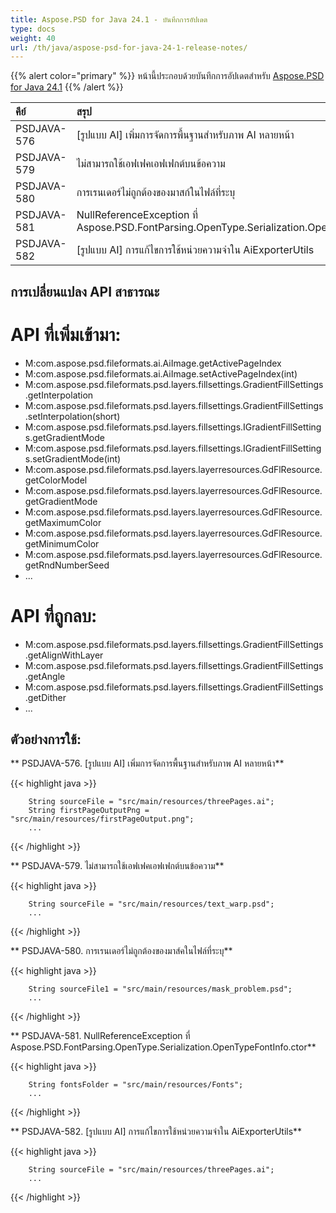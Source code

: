 ```yaml
---
title: Aspose.PSD for Java 24.1 - บันทึกการอัปเดต
type: docs
weight: 40
url: /th/java/aspose-psd-for-java-24-1-release-notes/
---
```


{{% alert color="primary" %}} หน้านี้ประกอบด้วยบันทึกการอัปเดตสำหรับ [Aspose.PSD for Java 24.1](https://downloads.aspose.com/psd/java/new-releases/aspose.psd-for-java-24.1/) {{% /alert %}}

| **คีย์**     | **สรุป**                                                                                    | **หมวดหมู่** |
|:------------|:-----------------------------------------------------------------------------------------------|:-------------|
| PSDJAVA-576 | [รูปแบบ AI] เพิ่มการจัดการพื้นฐานสำหรับภาพ AI หลายหน้า | คุณลักษณะ      |
| PSDJAVA-579 | ไม่สามารถใช้เอฟเฟคเอฟเฟกต์บนข้อความ                                        | ข้อบกพร่อง          |
| PSDJAVA-580 | การเรนเดอร์ไม่ถูกต้องของมาสก์ในไฟล์ที่ระบุ                                        | ข้อบกพร่อง          |
| PSDJAVA-581 | NullReferenceException ที่ Aspose.PSD.FontParsing.OpenType.Serialization.OpenTypeFontInfo.ctor | ข้อบกพร่อง          |
| PSDJAVA-582 | [รูปแบบ AI] การแก้ไขการใช้หน่วยความจำใน AiExporterUtils | ข้อบกพร่อง          |

## **การเปลี่ยนแปลง API สาธารณะ**
# **API ที่เพิ่มเข้ามา:**

- M:com.aspose.psd.fileformats.ai.AiImage.getActivePageIndex
- M:com.aspose.psd.fileformats.ai.AiImage.setActivePageIndex(int)
- M:com.aspose.psd.fileformats.psd.layers.fillsettings.GradientFillSettings.getInterpolation
- M:com.aspose.psd.fileformats.psd.layers.fillsettings.GradientFillSettings.setInterpolation(short)
- M:com.aspose.psd.fileformats.psd.layers.fillsettings.IGradientFillSettings.getGradientMode
- M:com.aspose.psd.fileformats.psd.layers.fillsettings.IGradientFillSettings.setGradientMode(int)
- M:com.aspose.psd.fileformats.psd.layers.layerresources.GdFlResource.getColorModel
- M:com.aspose.psd.fileformats.psd.layers.layerresources.GdFlResource.getGradientMode
- M:com.aspose.psd.fileformats.psd.layers.layerresources.GdFlResource.getMaximumColor
- M:com.aspose.psd.fileformats.psd.layers.layerresources.GdFlResource.getMinimumColor
- M:com.aspose.psd.fileformats.psd.layers.layerresources.GdFlResource.getRndNumberSeed
- ...

# **API ที่ถูกลบ:**

- M:com.aspose.psd.fileformats.psd.layers.fillsettings.GradientFillSettings.getAlignWithLayer
- M:com.aspose.psd.fileformats.psd.layers.fillsettings.GradientFillSettings.getAngle
- M:com.aspose.psd.fileformats.psd.layers.fillsettings.GradientFillSettings.getDither 
- ...

## **ตัวอย่างการใช้:**

** PSDJAVA-576. [รูปแบบ AI] เพิ่มการจัดการพื้นฐานสำหรับภาพ AI หลายหน้า**

{{< highlight java >}}

        String sourceFile = "src/main/resources/threePages.ai";
        String firstPageOutputPng = "src/main/resources/firstPageOutput.png";
        ...

{{< /highlight >}}

** PSDJAVA-579. ไม่สามารถใช้เอฟเฟคเอฟเฟกต์บนข้อความ**

{{< highlight java >}}

        String sourceFile = "src/main/resources/text_warp.psd";
        ...

{{< /highlight >}}

** PSDJAVA-580. การเรนเดอร์ไม่ถูกต้องของมาส์คในไฟล์ที่ระบุ**

{{< highlight java >}}

        String sourceFile1 = "src/main/resources/mask_problem.psd";
        ...

{{< /highlight >}}

** PSDJAVA-581. NullReferenceException ที่ Aspose.PSD.FontParsing.OpenType.Serialization.OpenTypeFontInfo.ctor**

{{< highlight java >}}

        String fontsFolder = "src/main/resources/Fonts";
        ...

{{< /highlight >}}

** PSDJAVA-582. [รูปแบบ AI] การแก้ไขการใช้หน่วยความจำใน AiExporterUtils**

{{< highlight java >}}

        String sourceFile = "src/main/resources/threePages.ai";
        ...

{{< /highlight >}}